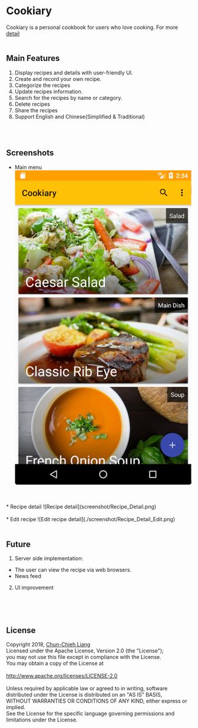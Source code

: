 Cookiary
==============================================================================
Cookiary is a personal cookbook for users who love cooking. For more [detail](https://drive.google.com/open?id=1Ksm-30dXFMCfTsaNQAY-48MtOnhFiC8A) 
 </br>
 </br>  
 
## Main Features
 1. Display recipes and details with user-friendly UI.
 2. Create and record your own recipe.
 3. Categorize the recipes
 4. Update recipes information.
 5. Search for the recipes by name or category.
 6. Delete recipes
 7. Share the recipes
 8. Support English and Chinese(Simplified & Traditional)
 </br>
 </br>
 
## Screenshots
* Main menu
![Main menu](screenshot/Main_Menu.png)
</br> 
</br>     
* Recipe detail 
![Recipe detail](screenshot/Recipe_Detail.png)
</br>
</br>
* Edit recipe    
![Edit recipe detail](./screenshot/Recipe_Detail_Edit.png)
</br>
</br>

## Future
1. Server side implementation: 
* The user can view the recipe via web browsers.
* News feed
2. UI improvement
</br>
</br>
</br>

## License
Copyright 2018, [Chun-Chieh Liang](www.chunchiehliang.com)</br>
Licensed under the Apache License, Version 2.0 (the "License");</br>
you may not use this file except in compliance with the License.</br>
You may obtain a copy of the License at </br>
</br>
http://www.apache.org/licenses/LICENSE-2.0</br>
</br>
Unless required by applicable law or agreed to in writing, software</br>
distributed under the License is distributed on an "AS IS" BASIS,</br>
WITHOUT WARRANTIES OR CONDITIONS OF ANY KIND, either express or implied.</br>
See the License for the specific language governing permissions and </br>
limitations under the License.</br></br>

